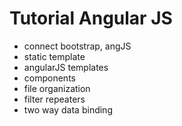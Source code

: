 # Tutorial Angular JS

+ connect bootstrap, angJS
+ static template
+ angularJS templates
+ components
+ file organization
+ filter repeaters
+ two way data binding

